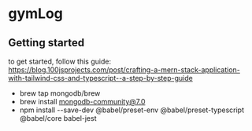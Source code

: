 # gymLog
## Getting started
to get started, follow this guide: https://blog.100jsprojects.com/post/crafting-a-mern-stack-application-with-tailwind-css-and-typescript--a-step-by-step-guide
* brew tap mongodb/brew
* brew install mongodb-community@7.0
* npm install --save-dev @babel/preset-env @babel/preset-typescript @babel/core babel-jest
